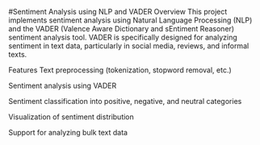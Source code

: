 #Sentiment Analysis using NLP and VADER
Overview
This project implements sentiment analysis using Natural Language Processing (NLP) and the VADER (Valence Aware Dictionary and sEntiment Reasoner) sentiment analysis tool. VADER is specifically designed for analyzing sentiment in text data, particularly in social media, reviews, and informal texts.

Features
Text preprocessing (tokenization, stopword removal, etc.)

Sentiment analysis using VADER

Sentiment classification into positive, negative, and neutral categories

Visualization of sentiment distribution

Support for analyzing bulk text data
